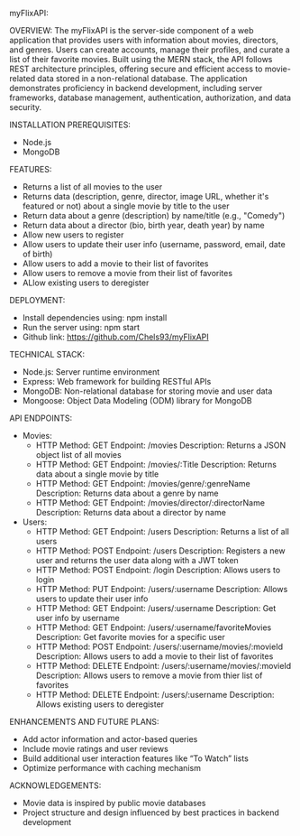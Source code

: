 myFlixAPI:

OVERVIEW:
The myFlixAPI is the server-side component of a web application that provides users with information about movies, directors, and genres. Users can create accounts, manage their profiles, and curate a list of their favorite movies. Built using the MERN stack, the API follows REST architecture principles, offering secure and efficient access to movie-related data stored in a non-relational database. The application demonstrates proficiency in backend development, including server frameworks, database management, authentication, authorization, and data security.

INSTALLATION PREREQUISITES:
- Node.js
- MongoDB

FEATURES:
- Returns a list of all movies to the user
- Returns data (description, genre, director, image URL, whether it's featured or not) about a single movie by title to the user
- Return data about a genre (description) by name/title (e.g., "Comedy")
- Return data about a director (bio, birth year, death year) by name 
- Allow new users to register
- Allow users to update their user info (username, password, email, date of birth)
- Allow users to add a movie to their list of favorites
- Allow users to remove a movie from their list of favorites 
- ALlow existing users to deregister 

DEPLOYMENT:
- Install dependencies using: npm install
- Run the server using: npm start 
- Github link: https://github.com/Chels93/myFlixAPI

TECHNICAL STACK:
- Node.js: Server runtime environment
- Express: Web framework for building RESTful APIs
- MongoDB: Non-relational database for storing movie and user data
- Mongoose: Object Data Modeling (ODM) library for MongoDB

API ENDPOINTS:
- Movies:
    - HTTP Method: GET	        Endpoint: /movies	                              Description: Returns a JSON object list of all movies
    - HTTP Method: GET	        Endpoint: /movies/:Title	                      Description: Returns data about a single movie by title
    - HTTP Method: GET	        Endpoint: /movies/genre/:genreName	              Description: Returns data about a genre by name
    - HTTP Method: GET	        Endpoint: /movies/director/:directorName	      Description: Returns data about a director by name
- Users:
    - HTTP Method: GET	        Endpoint: /users	                              Description: Returns a list of all users
    - HTTP Method: POST         Endpoint: /users                                  Description: Registers a new user and returns the user data along with a JWT token
    - HTTP Method: POST	        Endpoint: /login                                  Description: Allows users to login
    - HTTP Method: PUT	        Endpoint: /users/:username	                      Description: Allows users to update their user info
    - HTTP Method: GET	        Endpoint: /users/:username	                      Description: Get user info by username 
    - HTTP Method: GET	        Endpoint: /users/:username/favoriteMovies         Description: Get favorite movies for a specific user
    - HTTP Method: POST         Endpoint: /users/:username/movies/:movieId        Description: Allows users to add a movie to their list of favorites
    - HTTP Method: DELETE       Endpoint: /users/:username/movies/:movieId        Description: Allows users to remove a movie from thier list of favorites 
    - HTTP Method: DELETE       Endpoint: /users/:username                        Description: Allows existing users to deregister


ENHANCEMENTS AND FUTURE PLANS:
- Add actor information and actor-based queries
- Include movie ratings and user reviews
- Build additional user interaction features like “To Watch” lists
- Optimize performance with caching mechanism

ACKNOWLEDGEMENTS:
- Movie data is inspired by public movie databases
- Project structure and design influenced by best practices in backend development
